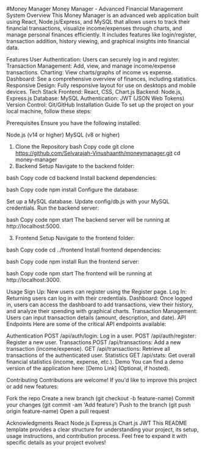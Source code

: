 #Money Manager
Money Manager - Advanced Financial Management System
Overview
This Money Manager is an advanced web application built using React, Node.js/Express, and MySQL that allows users to track their financial transactions, visualize income/expenses through charts, and manage personal finances efficiently. It includes features like login/register, transaction addition, history viewing, and graphical insights into financial data.

Features
User Authentication: Users can securely log in and register.
Transaction Management: Add, view, and manage income/expense transactions.
Charting: View charts/graphs of income vs expense.
Dashboard: See a comprehensive overview of finances, including statistics.
Responsive Design: Fully responsive layout for use on desktops and mobile devices.
Tech Stack
Frontend: React, CSS, Chart.js
Backend: Node.js, Express.js
Database: MySQL
Authentication: JWT (JSON Web Tokens)
Version Control: Git/GitHub
Installation Guide
To set up the project on your local machine, follow these steps:

Prerequisites
Ensure you have the following installed:

Node.js (v14 or higher)
MySQL (v8 or higher)
1. Clone the Repository
bash
Copy code
git clone https://github.com/Selvarajah-Vinushaanth/moneymanager.git
cd money-manager
2. Backend Setup
Navigate to the backend folder:

bash
Copy code
cd backend
Install backend dependencies:

bash
Copy code
npm install
Configure the database:

Set up a MySQL database.
Update config/db.js with your MySQL credentials.
Run the backend server:

bash
Copy code
npm start
The backend server will be running at http://localhost:5000.

3. Frontend Setup
Navigate to the frontend folder:

bash
Copy code
cd ../frontend
Install frontend dependencies:

bash
Copy code
npm install
Run the frontend server:

bash
Copy code
npm start
The frontend will be running at http://localhost:3000.

Usage
Sign Up: New users can register using the Register page.
Log In: Returning users can log in with their credentials.
Dashboard: Once logged in, users can access the dashboard to add transactions, view their history, and analyze their spending with graphical charts.
Transaction Management: Users can input transaction details (amount, description, and date).
API Endpoints
Here are some of the critical API endpoints available:

Authentication
POST /api/auth/login: Log in a user.
POST /api/auth/register: Register a new user.
Transactions
POST /api/transactions: Add a new transaction (income/expense).
GET /api/transactions: Retrieve all transactions of the authenticated user.
Statistics
GET /api/stats: Get overall financial statistics (income, expense, etc.).
Demo
You can find a demo version of the application here: [Demo Link] (Optional, if hosted).

Contributing
Contributions are welcome! If you'd like to improve this project or add new features:

Fork the repo
Create a new branch (git checkout -b feature-name)
Commit your changes (git commit -am 'Add feature')
Push to the branch (git push origin feature-name)
Open a pull request


Acknowledgments
React
Node.js
Express.js
Chart.js
JWT
This README template provides a clear structure for understanding your project, its setup, usage instructions, and contribution process. Feel free to expand it with specific details as your project evolves!












